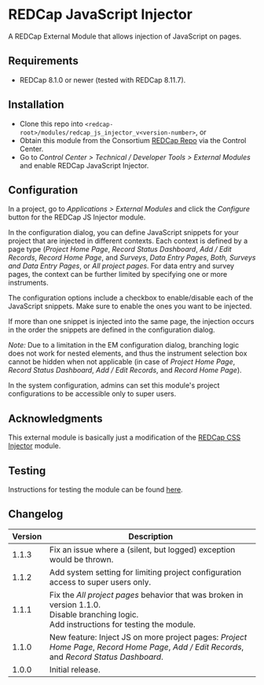 # REDCap JavaScript Injector

A REDCap External Module that allows injection of JavaScript on pages.

## Requirements

- REDCap 8.1.0 or newer (tested with REDCap 8.11.7).

## Installation

- Clone this repo into `<redcap-root>/modules/redcap_js_injector_v<version-number>`, or
- Obtain this module from the Consortium [REDCap Repo](https://redcap.vanderbilt.edu/consortium/modules/index.php) via the Control Center.
- Go to _Control Center > Technical / Developer Tools > External Modules_ and enable REDCap JavaScript Injector.

## Configuration

In a project, go to _Applications > External Modules_ and click the _Configure_ button for the REDCap JS Injector module.

In the configuration dialog, you can define JavaScript snippets for your project that are injected in different contexts. Each context is defined by a page type (_Project Home Page_, _Record Status Dashboard_, _Add / Edit Records_, _Record Home Page_, and _Surveys_, _Data Entry Pages_, _Both, Surveys and Data Entry Pages_, or _All project pages_. For data entry and survey pages, the context can be further limited by specifying one or more instruments.

The configuration options include a checkbox to enable/disable each of the JavaScript snippets. Make sure to enable the ones you want to be injected.

If more than one snippet is injected into the same page, the injection occurs in the order the snippets are defined in the configuration dialog.

_Note:_ Due to a limitation in the EM configuration dialog, branching logic does not work for nested elements, and thus the instrument selection box cannot be hidden when not applicable (in case of _Project Home Page_, _Record Status Dashboard_, _Add / Edit Records_, and _Record Home Page_).

In the system configuration, admins can set this module's project configurations to be accessible only to super users.

## Acknowledgments

This external module is basically just a modification of the [REDCap CSS Injector](https://github.com/ctsit/redcap_css_injector) module.

## Testing

Instructions for testing the module can be found [here](?prefix=redcap_javascript_injector&page=tests/JavaScriptInjectorManualTest.md).

## Changelog

Version | Description
------- | ------------------
1.1.3   | Fix an issue where a (silent, but logged) exception would be thrown.
1.1.2   | Add system setting for limiting project configuration access to super users only.
1.1.1   | Fix the _All project pages_ behavior that was broken in version 1.1.0.<br>Disable branching logic.<br>Add instructions for testing the module.
1.1.0   | New feature: Inject JS on more project pages: _Project Home Page_, _Record Home Page_, _Add / Edit Records_, and _Record Status Dashboard_.
1.0.0   | Initial release.
